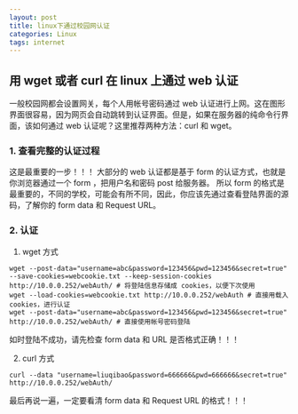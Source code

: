 ```yaml
---
layout: post
title: linux下通过校园网认证
categories: Linux
tags: internet
---
```


## 用 wget 或者 curl 在 linux 上通过 web 认证

一般校园网都会设置网关，每个人用帐号密码通过 web 认证进行上网。这在图形界面很容易，因为网页会自动跳转到认证界面。但是，如果在服务器的纯命令行界面，该如何通过 web 认证呢？这里推荐两种方法：curl 和 wget。

### 1. 查看完整的认证过程

这是最重要的一步！！！
大部分的 web 认证都是基于 form 的认证方式，也就是你浏览器通过一个 form ，把用户名和密码 post 给服务器。
所以 form 的格式是最重要的，不同的学校，可能会有所不同，因此，你应该先通过查看登陆界面的源码，了解你的 form data 和 Request URL。

### 2. 认证

1. wget 方式
```
wget --post-data="username=abc&password=123456&pwd=123456&secret=true" --save-cookies=webcookie.txt --keep-session-cookies http://10.0.0.252/webAuth/ # 将登陆信息存储成 cookies，以便下次使用
wget --load-cookies=webcookie.txt http://10.0.0.252/webAuth # 直接用载入 cookies，进行认证
wget --post-data="username=abc&password=123456&pwd=123456&secret=true" http://10.0.0.252/webAuth/ # 直接使用帐号密码登陆
```

如时登陆不成功，请先检查 form data 和 URL 是否格式正确！！！

2. curl 方式

```
curl --data "username=liuqibao&password=666666&pwd=666666&secret=true" http://10.0.0.252/webAuth/
```

最后再说一遍，一定要看清 form data 和 Request URL 的格式！！！
